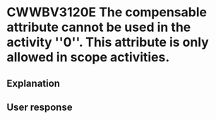 # CWWBV3120E The compensable attribute cannot be used in the activity ''0''. This attribute is only allowed in scope activities.

## Explanation

## User response